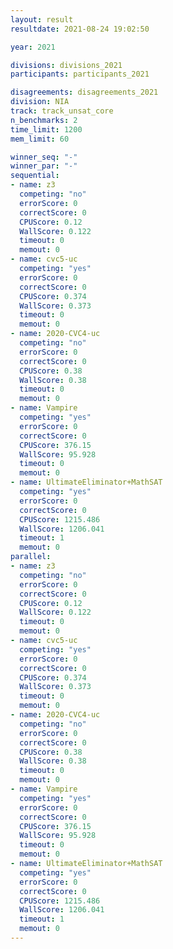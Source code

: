 ```yaml
---
layout: result
resultdate: 2021-08-24 19:02:50

year: 2021

divisions: divisions_2021
participants: participants_2021

disagreements: disagreements_2021
division: NIA
track: track_unsat_core
n_benchmarks: 2
time_limit: 1200
mem_limit: 60

winner_seq: "-"
winner_par: "-"
sequential:
- name: z3
  competing: "no"
  errorScore: 0
  correctScore: 0
  CPUScore: 0.12
  WallScore: 0.122
  timeout: 0
  memout: 0
- name: cvc5-uc
  competing: "yes"
  errorScore: 0
  correctScore: 0
  CPUScore: 0.374
  WallScore: 0.373
  timeout: 0
  memout: 0
- name: 2020-CVC4-uc
  competing: "no"
  errorScore: 0
  correctScore: 0
  CPUScore: 0.38
  WallScore: 0.38
  timeout: 0
  memout: 0
- name: Vampire
  competing: "yes"
  errorScore: 0
  correctScore: 0
  CPUScore: 376.15
  WallScore: 95.928
  timeout: 0
  memout: 0
- name: UltimateEliminator+MathSAT
  competing: "yes"
  errorScore: 0
  correctScore: 0
  CPUScore: 1215.486
  WallScore: 1206.041
  timeout: 1
  memout: 0
parallel:
- name: z3
  competing: "no"
  errorScore: 0
  correctScore: 0
  CPUScore: 0.12
  WallScore: 0.122
  timeout: 0
  memout: 0
- name: cvc5-uc
  competing: "yes"
  errorScore: 0
  correctScore: 0
  CPUScore: 0.374
  WallScore: 0.373
  timeout: 0
  memout: 0
- name: 2020-CVC4-uc
  competing: "no"
  errorScore: 0
  correctScore: 0
  CPUScore: 0.38
  WallScore: 0.38
  timeout: 0
  memout: 0
- name: Vampire
  competing: "yes"
  errorScore: 0
  correctScore: 0
  CPUScore: 376.15
  WallScore: 95.928
  timeout: 0
  memout: 0
- name: UltimateEliminator+MathSAT
  competing: "yes"
  errorScore: 0
  correctScore: 0
  CPUScore: 1215.486
  WallScore: 1206.041
  timeout: 1
  memout: 0
---
```

